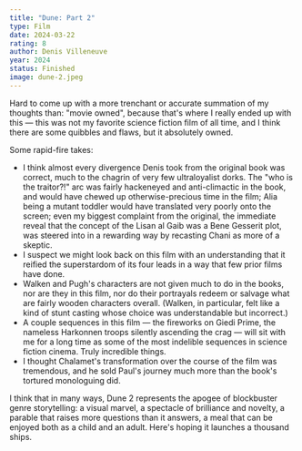 ```yaml
---
title: "Dune: Part 2"
type: Film
date: 2024-03-22
rating: 8
author: Denis Villeneuve
year: 2024
status: Finished
image: dune-2.jpeg
---
```


Hard to come up with a more trenchant or accurate summation of my thoughts than: "movie owned", because that's where I really ended up with this — this was not my favorite science fiction film of all time, and I think there are some quibbles and flaws, but it absolutely owned.

Some rapid-fire takes:

- I think almost every divergence Denis took from the original book was correct, much to the chagrin of very few ultraloyalist dorks. The "who is the traitor?!" arc was fairly hackeneyed and anti-climactic in the book, and would have chewed up otherwise-precious time in the film; Alia being a mutant toddler would have translated very poorly onto the screen; even my biggest complaint from the original, the immediate reveal that the concept of the Lisan al Gaib was a Bene Gesserit plot, was steered into in a rewarding way by recasting Chani as more of a skeptic.
- I suspect we might look back on this film with an understanding that it reified the superstardom of its four leads in a way that few prior films have done.
- Walken and Pugh's characters are not given much to do in the books, nor are they in this film, nor do their portrayals redeem or salvage what are fairly wooden characters overall. (Walken, in particular, felt like a kind of stunt casting whose choice was understandable but incorrect.)
- A couple sequences in this film — the fireworks on Giedi Prime, the nameless Harkonnen troops silently ascending the crag — will sit with me for a long time as some of the most indelible sequences in science fiction cinema. Truly incredible things.
- I thought Chalamet's transformation over the course of the film was tremendous, and he sold Paul's journey much more than the book's tortured monologuing did.

I think that in many ways, Dune 2 represents the apogee of blockbuster genre storytelling: a visual marvel, a spectacle of brilliance and novelty, a parable that raises more questions than it answers, a meal that can be enjoyed both as a child and an adult. Here's hoping it launches a thousand ships.
